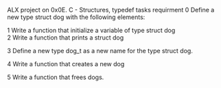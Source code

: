ALX project on 0x0E. C - Structures, typedef
tasks                            requirment
0          Define a new type struct dog with the following elements:

1           Write a function that initialize a variable of type struct dog       
2            Write a function that prints a struct dog

3            Define a new type dog_t as a new name for the type struct dog.

4            Write a function that creates a new dog

5             Write a function that frees dogs.

